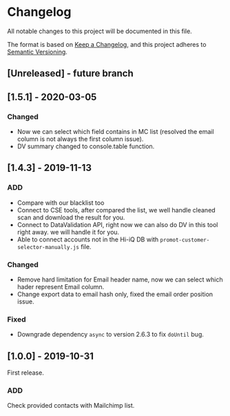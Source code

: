 # Changelog
All notable changes to this project will be documented in this file.

The format is based on [Keep a Changelog](https://keepachangelog.com/en/1.0.0/),
and this project adheres to [Semantic Versioning](https://semver.org/spec/v2.0.0.html).

## [Unreleased] - future branch

## [1.5.1] - 2020-03-05
### Changed
- Now we can select which field contains in MC list (resolved the email column is not always the first column issue).
- DV summary changed to console.table function.

## [1.4.3] - 2019-11-13
### ADD
- Compare with our blacklist too
- Connect to CSE tools, after compared the list, we well handle cleaned scan and download the result for you.
- Connect to DataValidation API, right now we can also do DV in this tool right away. we will handle it for you.
- Able to connect accounts not in the Hi-iQ DB with `promot-customer-selector-manually.js` file.
### Changed
- Remove hard limitation for Email header name, now we can select which hader represent Email column.
- Change export data to email hash only, fixed the email order position issue.
### Fixed
- Downgrade dependency `async` to version 2.6.3 to fix `doUntil` bug.

## [1.0.0] - 2019-10-31
First release.
### ADD
Check provided contacts with Mailchimp list.
